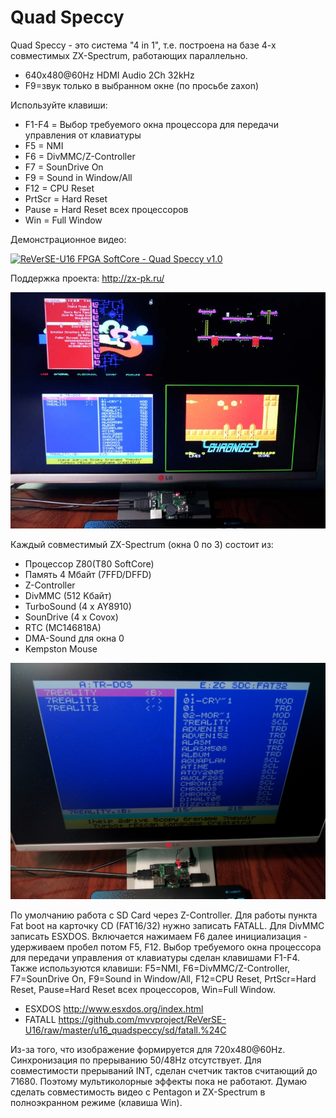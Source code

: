 # Quad Speccy

Quad Speccy - это система "4 in 1", т.е. построена на базе 4-х совместимых ZX-Spectrum, работающих параллельно.

- 640x480@60Hz HDMI Audio 2Ch 32kHz
- F9=звук только в выбранном окне (по просьбе zaxon)

Используйте клавиши:

- F1-F4 = Выбор требуемого окна процессора для передачи управления от клавиатуры
- F5 = NMI
- F6 = DivMMC/Z-Controller
- F7 = SounDrive On
- F9 = Sound in Window/All
- F12 = CPU Reset
- PrtScr = Hard Reset
- Pause = Hard Reset всех процессоров
- Win = Full Window


Демонстрационное видео:

[![ReVerSE-U16 FPGA SoftCore - Quad Speccy v1.0](http://img.youtube.com/vi/Dpe38en248s/0.jpg)](http://www.youtube.com/watch?feature=player_embedded&v=Dpe38en248s)

Поддержка проекта: http://zx-pk.ru/

![image](readme/20150302_095132.jpg)

Каждый совместимый ZX-Spectrum (окна 0 по 3) состоит из:
- Процессор Z80(T80 SoftCore)
- Память 4 Мбайт (7FFD/DFFD)
- Z-Controller
- DivMMC (512 Kбайт)
- TurboSound (4 x AY8910)
- SounDrive (4 x Covox)
- RTC (MC146818A)
- DMA-Sound для окна 0
- Kempston Mouse

![image](readme/20150322_123219.jpg)

По умолчанию работа с SD Card через Z-Controller. Для работы пункта Fat boot на карточку CD (FAT16/32) нужно записать FATALL. Для DivMMC записать ESXDOS. Включается нажимаем F6 далее инициализация - удерживаем пробел потом F5, F12.
Выбор требуемого окна процессора для передачи управления от клавиатуры сделан клавишами F1-F4. Также используются клавиши: F5=NMI, F6=DivMMC/Z-Controller, F7=SounDrive On, F9=Sound in Window/All, F12=CPU Reset, PrtScr=Hard Reset, Pause=Hard Reset всех процессоров, Win=Full Window.

* ESXDOS http://www.esxdos.org/index.html
* FATALL https://github.com/mvvproject/ReVerSE-U16/raw/master/u16_quadspeccy/sd/fatall.%24C

Из-за того, что изображение формируется для 720x480@60Hz. Cинхронизация по прерыванию 50/48Hz отсутствует. Для совместимости прерываний INT, сделан счетчик тактов считающий до 71680. Поэтому мультиколорные эффекты пока не работают.  Думаю сделать совместимость видео с Pentagon и ZX-Spectrum в полноэкранном режиме (клавиша Win).
